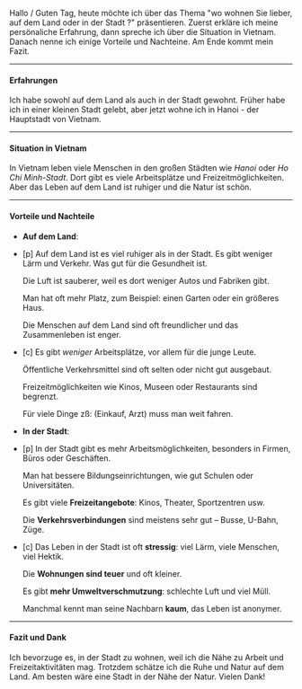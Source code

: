 

Hallo / Guten Tag, heute möchte ich über das Thema "wo wohnen Sie lieber, auf dem Land oder in der Stadt ?" präsentieren. Zuerst erkläre ich meine persönaliche Erfahrung, dann spreche ich über die Situation in Vietnam. Danach nenne ich einige Vorteile und Nachteine. Am Ende kommt mein Fazit.

---
#### Erfahrungen
Ich habe sowohl auf dem Land als auch in der Stadt gewohnt. Früher habe ich in einer kleinen Stadt gelebt, aber jetzt wohne ich in Hanoi - der Hauptstadt von Vietnam.


---

#### Situation in Vietnam

In Vietnam leben viele Menschen in den großen Städten wie _Hanoi_ oder _Ho Chi Minh-Stadt_. Dort gibt es viele Arbeitsplätze und Freizeitmöglichkeiten. Aber das Leben auf dem Land ist ruhiger und die Natur ist schön.


---
#### Vorteile und Nachteile
- **Auf dem Land**:
- [p] 
	Auf dem Land ist es viel ruhiger als in der Stadt. Es gibt weniger Lärm und Verkehr. Was gut für die Gesundheit ist.

	Die Luft ist sauberer, weil es dort weniger Autos und Fabriken gibt.

	Man hat oft mehr Platz, zum Beispiel: einen Garten oder ein größeres Haus.

	Die Menschen auf dem Land sind oft freundlicher und das Zusammenleben ist enger.


- [c] 
	Es gibt *weniger* Arbeitsplätze, vor allem für die junge Leute.

	Öffentliche Verkehrsmittel sind oft selten oder nicht gut ausgebaut.

	Freizeitmöglichkeiten wie Kinos, Museen oder Restaurants sind begrenzt.

	Für viele Dinge zß: (Einkauf, Arzt) muss man weit fahren.


- **In der Stadt**:
- [p] 
	In der Stadt gibt es mehr Arbeitsmöglichkeiten, besonders in Firmen, Büros oder Geschäften.

	Man hat bessere Bildungseinrichtungen, wie gut Schulen oder Universitäten.

	Es gibt viele **Freizeitangebote**: Kinos, Theater, Sportzentren usw.

	Die **Verkehrsverbindungen** sind meistens sehr gut – Busse, U-Bahn, Züge.


- [c] 
	Das Leben in der Stadt ist oft **stressig**: viel Lärm, viele Menschen, viel Hektik.

	Die **Wohnungen sind teuer** und oft kleiner.

	Es gibt **mehr Umweltverschmutzung**: schlechte Luft und viel Müll.

	Manchmal kennt man seine Nachbarn **kaum**, das Leben ist anonymer.

---
#### Fazit und Dank
Ich bevorzuge es, in der Stadt zu wohnen, weil ich die Nähe zu Arbeit und Freizeitaktivitäten mag. Trotzdem schätze ich die Ruhe und Natur auf dem Land. Am besten wäre eine Stadt in der Nähe der Natur. Vielen Dank!